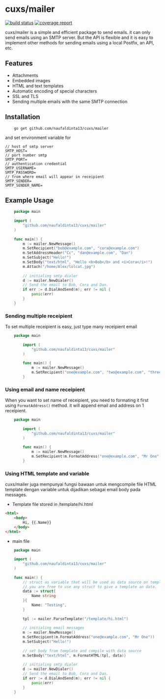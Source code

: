 # cuxs/mailer

[![build status](https://github.com/naufaldinta13/cuxs/mailer/badges/master/build.svg)](https://github.com/naufaldinta13/cuxs/mailer/commits/master) [![coverage report](https://github.com/naufaldinta13/cuxs/mailer/badges/master/coverage.svg)](https://github.com/naufaldinta13/cuxs/mailer/commits/master)

cuxs/mailer is a simple and efficient package to send emails.
it can only send emails using an SMTP server. But the API is flexible and it
is easy to implement other methods for sending emails using a local Postfix, an
API, etc.

## Features
- Attachments
- Embedded images
- HTML and text templates
- Automatic encoding of special characters
- SSL and TLS
- Sending multiple emails with the same SMTP connection

## Installation
```
    go get github.com/naufaldinta13/cuxs/mailer
```

and set environment variable for
```
// host of smtp server
SMTP_HOST=
// port number smtp
SMTP_PORT=
// authentication credential
SMTP_USERNAME=
SMTP_PASSWORD=
// from where email will appear in receipient
SMTP_SENDER=
SMTP_SENDER_NAME=
```

## Example Usage
```go
    package main
    
    import (
        "github.com/naufaldinta13/cuxs/mailer"
    )
    
    func main() {
        m := mailer.NewMessage()
        m.SetRecipient("bob@example.com", "cora@example.com")
        m.SetAddressHeader("Cc", "dan@example.com", "Dan")
        m.SetSubject("Hello!")
        m.SetBody("text/html", "Hello <b>Bob</b> and <i>Cora</i>!")
        m.Attach("/home/Alex/lolcat.jpg")
        
        // initialing smtp dialer
        d := mailer.NewDialer()
        // Send the email to Bob, Cora and Dan.
        if err := d.DialAndSend(m); err != nil {
            panic(err)
        }
    }
```

### Sending multiple receipient
To set multiple receipient is easy, just type many receipient email
```go
    package main
        
        import (
            "github.com/naufaldinta13/cuxs/mailer"
        )
        
        func main() {
            m := mailer.NewMessage()
            m.SetRecipient("one@example.com", "two@example.com", "three@example.com")
        }
```

### Using email and name receipient
When you want to set name of receipient, you need to formating it first using
`FormatAddress()` method. it will append email and address on 1 receipient.
 ```go
     package main
         
         import (
             "github.com/naufaldinta13/cuxs/mailer"
         )
         
         func main() {
             m := mailer.NewMessage()
             m.SetRecipient(m.FormatAddress("one@example.com", "Mr One"), m.FormatAddress("two@example.com", "Mr Two"), m.FormatAddress("three@example.com", "Mr Three"))
         }
 ```
 
### Using HTML template and variable
cuxs/mailer juga mempunyai fungsi bawaan untuk mengcompile file HTML template dengan variable untuk 
dijadikan sebagai email body pada messages.

- Template file stored in /template/hi.html
```html
<html>
    <body>
        Hi, {{.Name}}
    </body>
</html>
```

- main file
```go
    package main
    
    import (
        "github.com/naufaldinta13/cuxs/mailer"
    )
    
    func main() {
        // struct as variable that will be used as data source on template file
        // you are free to use any struct to give a template an data.
        data := struct{ 
            Name string 
        }{
            Name: "Testing",
        }
        
        tpl := mailer.ParseTemplate("/template/hi.html")
    
        // initialing email messages
        m := mailer.NewMessage()
        m.SetRecipient(m.FormatAddress("one@example.com", "Mr One"))
        m.SetSubject("Hello!")
        
        // set body from template and compile with data source
        m.SetBody("text/html", m.FormatHTML(tpl, data))
        
        // initialing smtp dialer
        d := mailer.NewDialer()
        // Send the email to Bob, Cora and Dan.
        if err := d.DialAndSend(m); err != nil {
            panic(err)
        }
    }
```